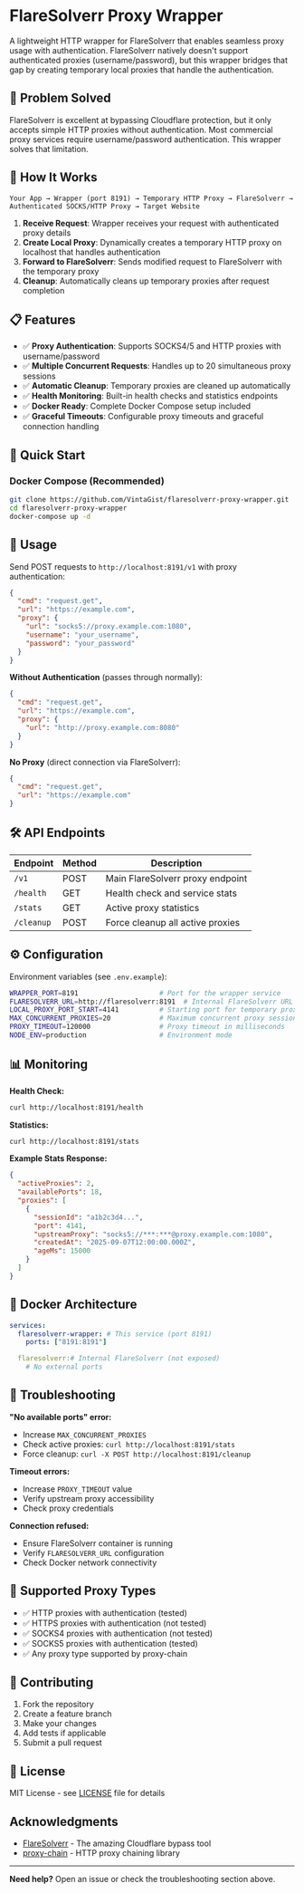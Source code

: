 # FlareSolverr Proxy Wrapper

A lightweight HTTP wrapper for FlareSolverr that enables seamless proxy usage with authentication. FlareSolverr natively doesn't support authenticated proxies (username/password), but this wrapper bridges that gap by creating temporary local proxies that handle the authentication.

## 🎯 Problem Solved

FlareSolverr is excellent at bypassing Cloudflare protection, but it only accepts simple HTTP proxies without authentication. Most commercial proxy services require username/password authentication. This wrapper solves that limitation.

## 🚀 How It Works

```
Your App → Wrapper (port 8191) → Temporary HTTP Proxy → FlareSolverr → Authenticated SOCKS/HTTP Proxy → Target Website
```

1. **Receive Request**: Wrapper receives your request with authenticated proxy details
2. **Create Local Proxy**: Dynamically creates a temporary HTTP proxy on localhost that handles authentication
3. **Forward to FlareSolverr**: Sends modified request to FlareSolverr with the temporary proxy
4. **Cleanup**: Automatically cleans up temporary proxies after request completion

## 📋 Features

- ✅ **Proxy Authentication**: Supports SOCKS4/5 and HTTP proxies with username/password
- ✅ **Multiple Concurrent Requests**: Handles up to 20 simultaneous proxy sessions
- ✅ **Automatic Cleanup**: Temporary proxies are cleaned up automatically
- ✅ **Health Monitoring**: Built-in health checks and statistics endpoints
- ✅ **Docker Ready**: Complete Docker Compose setup included
- ✅ **Graceful Timeouts**: Configurable proxy timeouts and graceful connection handling

## 🔧 Quick Start

### Docker Compose (Recommended)

```bash
git clone https://github.com/VintaGist/flaresolverr-proxy-wrapper.git
cd flaresolverr-proxy-wrapper
docker-compose up -d
```

## 📡 Usage

Send POST requests to `http://localhost:8191/v1` with proxy authentication:

```json
{
  "cmd": "request.get",
  "url": "https://example.com",
  "proxy": {
    "url": "socks5://proxy.example.com:1080",
    "username": "your_username",
    "password": "your_password"
  }
}
```

**Without Authentication** (passes through normally):

```json
{
  "cmd": "request.get",
  "url": "https://example.com",
  "proxy": {
    "url": "http://proxy.example.com:8080"
  }
}
```

**No Proxy** (direct connection via FlareSolverr):

```json
{
  "cmd": "request.get",
  "url": "https://example.com"
}
```

## 🛠 API Endpoints

| Endpoint   | Method | Description                      |
| ---------- | ------ | -------------------------------- |
| `/v1`      | POST   | Main FlareSolverr proxy endpoint |
| `/health`  | GET    | Health check and service stats   |
| `/stats`   | GET    | Active proxy statistics          |
| `/cleanup` | POST   | Force cleanup all active proxies |

## ⚙️ Configuration

Environment variables (see `.env.example`):

```bash
WRAPPER_PORT=8191                    # Port for the wrapper service
FLARESOLVERR_URL=http://flaresolverr:8191  # Internal FlareSolverr URL
LOCAL_PROXY_PORT_START=4141          # Starting port for temporary proxies
MAX_CONCURRENT_PROXIES=20            # Maximum concurrent proxy sessions
PROXY_TIMEOUT=120000                 # Proxy timeout in milliseconds
NODE_ENV=production                  # Environment mode
```

## 📊 Monitoring

**Health Check:**

```bash
curl http://localhost:8191/health
```

**Statistics:**

```bash
curl http://localhost:8191/stats
```

**Example Stats Response:**

```json
{
  "activeProxies": 2,
  "availablePorts": 18,
  "proxies": [
    {
      "sessionId": "a1b2c3d4...",
      "port": 4141,
      "upstreamProxy": "socks5://***:***@proxy.example.com:1080",
      "createdAt": "2025-09-07T12:00:00.000Z",
      "ageMs": 15000
    }
  ]
}
```

## 🐳 Docker Architecture

```yaml
services:
  flaresolverr-wrapper: # This service (port 8191)
    ports: ["8191:8191"]

  flaresolverr:# Internal FlareSolverr (not exposed)
    # No external ports
```

## 🚨 Troubleshooting

**"No available ports" error:**

- Increase `MAX_CONCURRENT_PROXIES`
- Check active proxies: `curl http://localhost:8191/stats`
- Force cleanup: `curl -X POST http://localhost:8191/cleanup`

**Timeout errors:**

- Increase `PROXY_TIMEOUT` value
- Verify upstream proxy accessibility
- Check proxy credentials

**Connection refused:**

- Ensure FlareSolverr container is running
- Verify `FLARESOLVERR_URL` configuration
- Check Docker network connectivity

## 📝 Supported Proxy Types

- ✅ HTTP proxies with authentication (tested)
- ✅ HTTPS proxies with authentication (not tested)
- ✅ SOCKS4 proxies with authentication (not tested)
- ✅ SOCKS5 proxies with authentication (tested)
- ✅ Any proxy type supported by proxy-chain

## 🤝 Contributing

1. Fork the repository
2. Create a feature branch
3. Make your changes
4. Add tests if applicable
5. Submit a pull request

## 📄 License

MIT License - see [LICENSE](LICENSE) file for details

## Acknowledgments

- [FlareSolverr](https://github.com/FlareSolverr/FlareSolverr) - The amazing Cloudflare bypass tool
- [proxy-chain](https://github.com/apify/proxy-chain) - HTTP proxy chaining library

---

**Need help?** Open an issue or check the troubleshooting section above.
